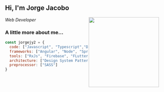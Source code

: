 <h2> Hi, I'm Jorge Jacobo</h2>

<img align='right' src="https://i.pinimg.com/originals/e4/26/70/e426702edf874b181aced1e2fa5c6cde.gif" width="230">

<p><em>Web Developer</em></p>

### A little more about me...  

```javascript
const jorgejy2 = {
  code: ["Javascript", "Typescript","Dart", "Java", "HTML/CSS"],
  frameworks: ["Angular", "Node", "Spring"],
  tools: ["RxJs", "Firebase", "FLutter", "Android", "Docker", "Linux"],
  architecture: ["Design System Pattern", "MVC", "MVVM"],
  preprocessor: ["SASS"]
}
```
